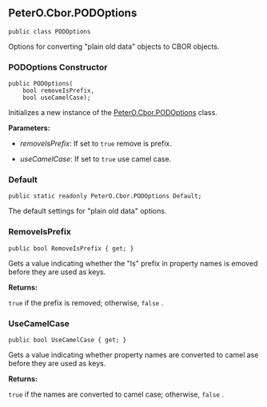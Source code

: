 ## PeterO.Cbor.PODOptions

    public class PODOptions

Options for converting "plain old data" objects to CBOR objects.

### PODOptions Constructor

    public PODOptions(
        bool removeIsPrefix,
        bool useCamelCase);

Initializes a new instance of the [PeterO.Cbor.PODOptions](PeterO.Cbor.PODOptions.md) class.

<b>Parameters:</b>

 * <i>removeIsPrefix</i>: If set to `true` remove is prefix.

 * <i>useCamelCase</i>: If set to `true` use camel case.

### Default

    public static readonly PeterO.Cbor.PODOptions Default;

The default settings for "plain old data" options.

### RemoveIsPrefix

    public bool RemoveIsPrefix { get; }

Gets a value indicating whether the "Is" prefix in property names is emoved before they are used as keys.

<b>Returns:</b>

 `true` if the prefix is removed; otherwise,  `false` .

### UseCamelCase

    public bool UseCamelCase { get; }

Gets a value indicating whether property names are converted to camel ase before they are used as keys.

<b>Returns:</b>

 `true` if the names are converted to camel case; otherwise,  `false` .
